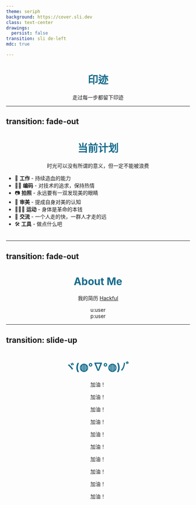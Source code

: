 ```yaml
---
theme: seriph
background: https://cover.sli.dev
class: text-center
drawings:
  persist: false
transition: sli de-left
mdc: true

---
```


# 印迹

走过每一步都留下印迹

---
transition: fade-out
---

# **当前计划**

时光可以没有所谓的意义，但一定不能被浪费

- 📝 **工作** - 持续造血的能力
- 🧑‍💻 **编码** - 对技术的追求，保持热情
- 📷 **拍照** - 永远要有一双发现美的眼睛
- 🎨 **审美** - 提成自身对美的认知
- 🏃🏻‍♀️ **运动** - 身体是革命的本钱
- 🤹 **交流** - 一个人走的快，一群人才走的远
- 🛠 **工具** - 做点什么吧
  <br>
  <br>

<!--
Learn more
-->

<style>
h1 {
  background-color: #2B90B6;
  background-image: linear-gradient(45deg, #4EC5D4 10%, #146b8c 20%);
  background-size: 100%;
  -webkit-background-clip: text;
  -moz-background-clip: text;
  -webkit-text-fill-color: transparent;
  -moz-text-fill-color: transparent;
}
</style>

<!--
Here is another comment.
-->

---
transition: fade-out
---

# **About Me**

我的简历 [Hackful](https://filebrowser.hackful.cn/files/%E6%AF%9B%E5%BB%BA%E5%BC%BA%E7%9A%84%E7%AE%80%E5%8E%86.pdf)

u:user <br>
p:user

---
transition: slide-up
---
# ヾ(◍°∇°◍)ﾉﾞ

<p>加油！</p>
<p>加油！</p>
<p>加油！</p>
<p>加油！</p>
<p>加油！</p>
<p>加油！</p>
<p>加油！</p>
<p>加油！</p>
<p>加油！</p>
<p>加油！</p>


<style>
h1 {
    text-align: center;
}
p {
    text-align: center;
}
</style>
